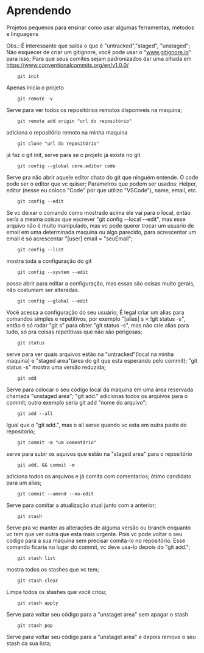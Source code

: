# Aprendendo
Projetos pequenos para ensinar como usar algumas ferramentas, metodos e linguagens

Obs.: É interessante que saiba o que é "untracked","staged", "unstaged";
Não esquecer de criar um gitignore, você pode usar o "www.gitignore.io"
para isso;
Para que seus comites sejam padronizados dar uma olhada em  
https://www.conventionalcommits.org/en/v1.0.0/

		git init
Apenas inicia o projeto
		
		
		git remote -v
Serve para ver todos os repositórios remotos disponiveis na maquina;



		git remote add origin "url do repositório"
adiciona o repositório remoto na minha maquina



		git clone "url do repositório"
já faz o git init, serve para se o projeto já existe no git



		git config --global core.editor code
Serve pra não abrir aquele editor chato do git que ninguém entende. 
O code pode ser o editor que vc quiser; Parametros que podem ser usados:
Helper, editor (nesse eu coloco "Code" por que utilizo "VSCode"), name, 
email, etc.



		git config --edit
Se vc deixar o comando como mostrado acima ele vai para o local, então 
sería a mesma coisas que escrever "git config --local --edit", mas esse
arquivo não é muito manipulado, mas vc pode querer trocar um usuario  de 
email em uma determinada maquina ou algo parecido, para acrescentar um 
email é só acrescentar "[user] email = "seuEmail";



		git config --list
mostra toda a configuração do git



		git config --system --edit
posso abrir para editar a configuração, mas essas são coisas muito gerais, 
não costumam ser alteradas.



		git config --global --edit
Você acessa a configuração do seu usuário;
É legal criar um alias para comandos simples e repetitivos, por exemplo
"[alias] s = !git status -s", então é só rodar "git s" para obter 
"git status -s", mas não crie alias para tudo, só pra coisas repetitivas 
que não são perigosas;



		git status
serve para ver quais arquivos estão na "untracked"(local na minha maquina) 
e "staged area"(area do git que esta esperando pelo commit);
"git status -s" mostra uma versão reduzida;



		git add
Serve para colocar o seu código local da maquina em uma área reservada chamada
"unstaged area";
"git add." adicionas todos os arquivos para o commit; outro exemplo seria
git add "nome do arquivo";



		git add --all
Igual que o "git add.", mas o all serve quando vc esta em outra pasta do 
repositorio;



		git commit -m "um comentário"
serve para subir os aquivos que estão na "staged area" para o repositório



		git add. && commit -m
adiciona todos os arquivos e já comita com comentarios; ótimo candidato para
um alias;



		git commit --amend --no-edit
Serve para comitar a atualização atual junto com a anterior;



		git stash
Serve pra vc manter as alterações de alguma versão ou branch enquanto vc tem
que ver outra que esta mais urgente. Pois vc pode voltar o seu código para a 
sua maquina sem precisar comita-lo no repositório. Esse comando ficaria no 
lugar do commit, vc deve usa-lo depois do "git add.";



		git stash list
mostra todos os stashes que vc tem;



		git stash clear
Limpa todos os stashes que você criou;
		


		git stash apply
Serve para voltar seu código para a "unstaget area" sem apagar o stash



		git stash pop
Serve para voltar seu código para a "unstaget area" e depois remove o seu 
stash da sua lista;
